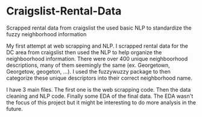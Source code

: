 # Craigslist-Rental-Data
Scrapped rental data from craigslist the used basic NLP to standardize the fuzzy neighborhood information

My first attempt at web scrapping and NLP. I scrapped rental data for the DC area from craigslist then used the NLP to help organize the neighboorhood information. There were over 400 unique neighboorhood descriptions, many of them seemingly the same (ex. Georgetown, Georgetow, geogeton, ...). I used the fuzzywuzzy package to then categorize these unique descriptors into their correct neighborhood name. 

I have 3 main files. The first one is the web scrapping code. Then the data cleaning and NLP code. Finally some EDA of the final data. The EDA wasn't the focus of this project but it might be interesting to do more analysis in the future.
